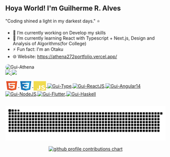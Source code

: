 ## Hoya World! I'm Guilherme R. Alves
 

"Coding shined a light in my darkest days." ⭐



- 🔭 I’m currently working on Develop my skills
- 🌱 I’m currently learning React with Typescript + Next.js, Design and Analysis of Algorithms(for College)
- ⚡ Fun fact: I'm an Otaku
- 🌐 Website: https://athena272portfolio.vercel.app/ 

<div>
 <img align="center" alt="Gui-Athena" width="250em" height="300em" style="border-radius:50px;" src="https://media.tenor.com/AlUkiGkR2j8AAAAC/new-game-ahagon-umiko-programming.gif" />
 </div>

<div>
  <a href="https://github.com/athena272">
  <img height="180em" src="https://github-readme-stats.vercel.app/api?username=athena272&show_icons=true&theme=radical&include_all_commits=true&count_private=true"/>
  <img height="180em" src="https://github-readme-stats.vercel.app/api/top-langs/?username=athena272&layout=compact&langs_count=8&theme=radical"/>
</div>

<div style="display: inline_block"><br>
  <img align="center" alt="Gui-HTML" height="30" width="40" src="https://raw.githubusercontent.com/devicons/devicon/master/icons/html5/html5-original.svg">
  <img align="center" alt="Gui-CSS" height="30" width="40" src="https://raw.githubusercontent.com/devicons/devicon/master/icons/css3/css3-original.svg">
  <img align="center" alt="Gui-Js" height="30" width="40" src="https://raw.githubusercontent.com/devicons/devicon/master/icons/javascript/javascript-plain.svg">
  <img align="center" alt="Gui-Type" height="30" width="40" src="https://cdn.jsdelivr.net/gh/devicons/devicon/icons/typescript/typescript-original.svg">
  <img align="center" alt="Gui-ReactJS" height="30" width="40" src="https://cdn.jsdelivr.net/gh/devicons/devicon/icons/react/react-original.svg">
  <img align="center" alt="Gui-Angular14" height="30" width="40" src="https://cdn.jsdelivr.net/gh/devicons/devicon/icons/angularjs/angularjs-original.svg" />
  <img align="center" alt="Gui-NodeJS" height="30" width="40" src="https://cdn.jsdelivr.net/gh/devicons/devicon/icons/nodejs/nodejs-plain.svg" />
  <img align="center" alt="Gui-Flutter" height="30" width="40" src="https://cdn.jsdelivr.net/gh/devicons/devicon/icons/flutter/flutter-original.svg" />
  <img align="center" alt="Gui-Haskell" height="30" width="40" src="https://cdn.jsdelivr.net/gh/devicons/devicon/icons/haskell/haskell-original.svg"/>
 
## 
</div>

<picture>
  <source
    media="(prefers-color-scheme: dark)"
    srcset="https://raw.githubusercontent.com/athena272/athena272/output/github-contribution-grid-snake-dark.svg"
  />
  <img
    alt="github contribution grid snake animation"
    src="https://raw.githubusercontent.com/athena272/athena272/output/github-contribution-grid-snake.svg"
  />
</picture>

<p align="center" >
	<picture>
	  <source media="(prefers-color-scheme: dark)"  srcset="https://raw.githubusercontent.com/athena272/athena272/output-3d-contrib/profile-night-green.svg" />
	  <source media="(prefers-color-scheme: light)" srcset="https://raw.githubusercontent.com/athena272/athena272/output-3d-contrib/profile-night-green.svg" />
	  <img alt="github profile contributions chart"    src="https://raw.githubusercontent.com/athena272/athena272/output-3d-contrib/profile-night-green.svg" />
	</picture>
</p>
 
